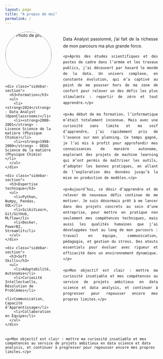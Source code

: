 ```yaml
---
layout: page
title: "A propos de moi"
permalink: /
---
```




<style>
/* Conteneur principal */
.about-container {
  display: flex;
  align-items: flex-start;
  gap: 40px;
  margin: 20px;
  max-width: 1200px; /* Limite la largeur pour éviter un texte trop étalé */
  margin-left: auto;
  margin-right: auto;
}

/* Colonne de gauche */
.sidebar {
  flex: 1;
  max-width: 30%;
}

/* Photo de profil */
.photo-container {
  text-align: center;
  margin-bottom: 20px;
}

.profile-photo {
  width: 150px;
  height: 150px;
  border-radius: 50%;
  object-fit: cover;
  border: 2px solid #ccc;
}

/* Sections de la colonne de gauche */
.sidebar-section {
  margin-bottom: 20px;
}

.sidebar-section h3 {
  font-size: 1.3em;
  margin-bottom: 10px;
}

.sidebar-section ul {
  list-style-type: none;
  padding-left: 0;
}

.sidebar-section ul li {
  margin: 5px 0;
  font-size: 1.1em;
}

/* Contenu principal */
.about-content {
  flex: 2; /* Prend 2/3 de la largeur */
  max-width: 65%;
  line-height: 1.6;
  text-align: justify;
}

</style>

<div class="about-container">
  <!-- Colonne de gauche -->
  <div class="sidebar">
    <div class="photo-container">
      <img src="https://github.com/user-attachments/assets/b42a9ba1-0b07-4b02-90bd-283fc1a8c002" alt="Photo de profil" class="profile-photo">
    </div>

    <div class="sidebar-section">
      <h3>Formation</h3>
      <ul>
        <li><strong>2024</strong> - Data Analyst (OpenClassrooms)</li>
        <li><strong>2000-2001</strong> - Licence Science de la matière (Physique Chimie)</li>
        <li><strong>1998-2000</strong> - DEUG Science de la matière (Physique Chimie)</li>
      </ul>
    </div>

    <div class="sidebar-section">
      <h3>Expertise technique</h3>
      <ul>
        <li>Python, Numpy, Pandas, SQL</li>
        <li>ScikitLearn, Git/GitHub, MLflow</li>
        <li>Docker, PowerBI, Streamlit</li>
      </ul>
    </div>

    <div class="sidebar-section">
      <h3>Soft Skills</h3>
      <ul>
        <li>Adaptabilité, Autonomie</li>
        <li>Curiosité Intellectuelle, Résolution de Problèmes</li>
        <li>Communication, Capacité d’Apprentissage</li>
        <li>Collaboration en Équipe</li>
      </ul>
    </div>
  </div>

  <!-- Contenu principal -->
  <div class="about-content">
    <p>Data Analyst passionné, j’ai fait de la richesse de mon parcours ma plus grande force.</p>

    <p>Après des études scientifiques et des postes de cadre dans l’armée et les travaux publics, j’ai découvert par hasard le monde de la data. Un univers complexe, en constante évolution, qui m’a captivé au point de me pousser hors de ma zone de confort pour relever un des défis les plus stimulants : repartir de zéro et tout apprendre.</p>

    <p>Au début de ma formation, l’informatique m’était totalement inconnue. Mais avec une curiosité sans limite et ma soif d’apprendre, j’ai rapidement pris de l’avance sur mon planning. Ce temps gagné, je l’ai mis à profit pour approfondir mes connaissances de manière autonome, explorant des projets de machine learning qui m’ont permis de maîtriser les outils, d’adopter les bonnes pratiques, en allant de l’exploration des données jusqu’à la mise en production de modèles.</p>

    <p>Aujourd’hui, ce désir d’apprendre et de relever de nouveaux défis continue de me motiver. Je suis désormais prêt à me lancer dans des projets concrets au sein d’une entreprise, pour mettre en pratique non seulement mes compétences techniques, mais aussi les qualités humaines que j’ai développées tout au long de mon parcours : travail en équipe, communication, pédagogie, et gestion du stress. Des atouts essentiels pour évoluer avec rigueur et efficacité dans un environnement dynamique.</p>

    <p>Mon objectif est clair : mettre ma curiosité insatiable et mes compétences au service de projets ambitieux en data science et data analysis, et continuer à progresser pour repousser encore mes propres limites.</p>
  </div>
</div>

    <p>Mon objectif est clair : mettre ma curiosité insatiable et mes compétences au service de projets ambitieux en data science et data analysis, et continuer à progresser pour repousser encore mes propres limites.</p>
  </div>
</div>
